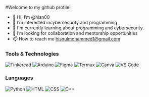 #Welcome to my github profile!

- 👋 Hi, I’m @hisn00
- 👀 I’m interested incybersecurity and programming
- 🌱 I'm currently learning about programming and cybersecurity.
- 💞️ I’m looking for collaboration and mentorship opportunities
- 📫 How to reach me hisnulmohammed1@gmail.com


### Tools & Technologies

![Tinkercad](https://img.shields.io/badge/-Tinkercad-FFB612?style=flat-square&logo=tinkercad&logoColor=white)
![Arduino](https://img.shields.io/badge/-Arduino-00979D?style=flat-square&logo=arduino&logoColor=white)
![Figma](https://img.shields.io/badge/-Figma-F24E1E?style=flat-square&logo=figma&logoColor=white)
![Termux](https://img.shields.io/badge/-Termux-000000?style=flat-square&logo=termux&logoColor=white)
![Canva](https://img.shields.io/badge/-Canva-00C4CC?style=flat-square&logo=canva&logoColor=white)
![VS Code](https://img.shields.io/badge/-Visual_Studio_Code-007ACC?style=flat-square&logo=visual-studio-code&logoColor=white)


### Languages

![Python](https://img.shields.io/badge/-Python-3776AB?style=flat-square&logo=python&logoColor=white)
![HTML](https://img.shields.io/badge/-HTML5-E34F26?style=flat-square&logo=html5&logoColor=white)
![CSS](https://img.shields.io/badge/-CSS3-1572B6?style=flat-square&logo=css3&logoColor=white)
![C++](https://img.shields.io/badge/-C++-00599C?style=flat-square&logo=cplusplus&logoColor=white)

